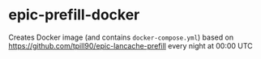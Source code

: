 # epic-prefill-docker

Creates Docker image (and contains `docker-compose.yml`) based on https://github.com/tpill90/epic-lancache-prefill every night at 00:00 UTC
